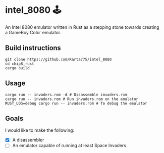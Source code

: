 # intel_8080 :joystick: 
An Intel 8080 emulator written in Rust as a stepping stone towards creating a GameBoy Color emulator.

## Build instructions
```shell
git clone https://github.com/Karta775/intel_8080
cd chip8_rust
cargo build
```

## Usage
```shell
cargo run -- invaders.rom -d # Disassemble invaders.rom
cargo run -- invaders.rom # Run invaders.rom on the emulator
RUST_LOG=debug cargo run -- invaders.rom # To debug the emulator
```

## Goals
I would like to make the following:
- [x] A disassembler
- [ ] An emulator capable of running at least Space Invaders
